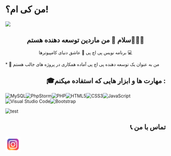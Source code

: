 # من کی ام؟!

<img align="center" src="https://github.com/Mardindeveloper/Mardindeveloper/assets/108567140/d5ad11c1-f7ed-4ef2-8080-7a833db7e59a">

<h2 align="center">سلام 👋 من ماردین توسعه دهنده هستم👨🏻‍💻</h2>

<p align="center">برنامه نویس پی اچ پی 🐘 عاشق دنیای کامپیوترها 💻</p>
*   🤝 من به عنوان یک توسعه دهنده پی اچ پی آماده همکاری در پروژه های جالب هستم

<h2 align="right">🎓مهارت ها و ابزار هایی که استفاده میکنم : </h2>

![MySQL](https://img.shields.io/badge/mysql-%2300f.svg?style=for-the-badge&logo=mysql&logoColor=white)![PhpStorm](https://img.shields.io/badge/phpstorm-143?style=for-the-badge&logo=phpstorm&logoColor=black&color=black&labelColor=darkorchid)![PHP](https://img.shields.io/badge/php-%23777BB4.svg?style=for-the-badge&logo=php&logoColor=white)![HTML5](https://img.shields.io/badge/html5-%23E34F26.svg?style=for-the-badge&logo=html5&logoColor=white)![CSS3](https://img.shields.io/badge/css3-%231572B6.svg?style=for-the-badge&logo=css3&logoColor=white)![JavaScript](https://img.shields.io/badge/javascript-%23323330.svg?style=for-the-badge&logo=javascript&logoColor=%23F7DF1E)![Visual Studio Code](https://img.shields.io/badge/Visual%20Studio%20Code-0078d7.svg?style=for-the-badge&logo=visual-studio-code&logoColor=white)![Bootstrap](https://img.shields.io/badge/bootstrap-%238511FA.svg?style=for-the-badge&logo=bootstrap&logoColor=white)

![test](https://github.com/Mardindeveloper/Mardindeveloper/assets/108567140/e0467998-d53a-4a36-9413-4aee9f23ff5f)
<h2 align="right">📞 تماس با من</h2>
<img src="https://github.com/Mardindeveloper/Mardindeveloper/blob/main/image/icons8-instagram-48.png?raw=true">
